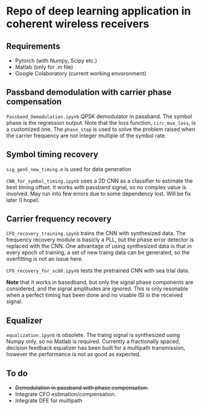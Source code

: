 # Repo of deep learning application in coherent wireless receivers

## Requirements
* Pytorch (with Numpy, Scipy etc.)
* Matlab (only for .m file)
* Google Colaboratory (current working envoronment)

## Passband demodulation with carrier phase compensation
`Passband_Demodulation.ipynb` QPSK demodulator in passband. The symbol phase is the regression output. Note that the loss function, `circ_mse_loss`, is a customized one. The `phase_step` is used to solve the problem raised when the carrier frequency are not integer multiple of the symbol rate.

## Symbol timing recovery
`sig_gen5_new_timing.m` is used for data generation

`CNN_for_symbol_timing.ipynb` uses a 2D CNN as a classifier to estimate the best timing offset. It works with passband signal, so no complex value is involved. May run into few errors due to some dependency lost. Will be fix later (I hope).

## Carrier frequency recovery
`CFO_recovery_training.ipynb` trains the CNN with synthesized data. The frequency recovery module is basicly a PLL, but the phase error detector is replaced with the CNN. One advantage of using synthesized data is that in every epoch of training, a set of new traing data can be generated, so the overfitting is not an issue here.

`CFO_recovery_for_sc80.ipynb` tests the pretrained CNN with sea trial data.

**Note** that it works in basedband, but only the signal phase components are considered, and the signal amplitudes are ignored. This is only resonable when a perfect timing has been done and no visable ISI in the received signal. 

## Equalizer
`equalization.ipynb` is obsolete. The traing signal is synthesized using Numpy only, so no Matlab is required. 
Currently a fractionally spaced, decision feedback equalizer has been built for a multipath transmission, however the performance is not as good as expected.

## To do
* ~~Demodulation in passband with phase compensation.~~
* Integrate CFO estimation/compensation.
* Integrate DFE for multipath


